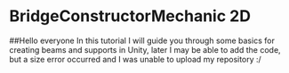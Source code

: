 # BridgeConstructorMechanic 2D
##Hello everyone
In this tutorial I will guide you through some basics for creating beams and supports in Unity, later I may be able to add the code, but a size error occurred and I was unable to upload my repository :/

